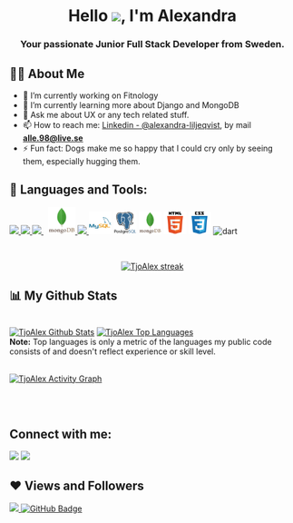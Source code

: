 <h1 align="center"> Hello <img src="https://raw.githubusercontent.com/MartinHeinz/MartinHeinz/master/wave.gif" width="30px">, I'm Alexandra</h1>
<h3 align="center"> Your passionate Junior Full Stack Developer from Sweden.</h3>

## 🙋‍♂️ About Me

- 🔭 I’m currently working on Fitnology
- 🌱 I’m currently learning more about Django and MongoDB
- 💬 Ask me about UX or any tech related stuff.
- 📫 How to reach me: [Linkedin - @alexandra-liljeqvist](https://www.linkedin.com/in/alexandra-liljeqvist/), by mail **alle.98@live.se**
- ⚡ Fun fact: Dogs make me so happy that I could cry only by seeing them, especially hugging them.

## 🚀 Languages and Tools:

<p align="left"> 
    <a href="https://getbootstrap.com" target="_blank"> <img src="https://img.icons8.com/color/48/000000/bootstrap.png"/> </a> 
    <a href="https://www.python.org" target="_blank"> <img src="https://img.icons8.com/color/48/000000/python.png"/> </a> 
    <a style="padding-right:8px;" href="https://www.mysql.com/" target="_blank"> <img src="https://img.icons8.com/fluent/50/000000/mysql-logo.png"/> </a>
    <a href="https://www.mongodb.com/" target="_blank"> <img src="https://raw.githubusercontent.com/devicons/devicon/master/icons/mongodb/mongodb-original-wordmark.svg" alt="mongodb" width="48" height="48"/> </a>    
    <a href="https://git-scm.com/" target="_blank"> <img src="https://img.icons8.com/color/48/000000/git.png"/> </a> 
    <img src="https://raw.githubusercontent.com/devicons/devicon/master/icons/mysql/mysql-original-wordmark.svg" alt="mysql" width="40" height="40" /> <img src="https://raw.githubusercontent.com/devicons/devicon/master/icons/postgresql/postgresql-original-wordmark.svg" alt="postgresql" width="40" height="40" /> <img src="https://raw.githubusercontent.com/devicons/devicon/master/icons/mongodb/mongodb-original-wordmark.svg" alt="mongodb" width="40" height="40" />
    <img src="https://raw.githubusercontent.com/devicons/devicon/master/icons/html5/html5-original-wordmark.svg" alt="html5" width="40" height="40" /> <img src="https://raw.githubusercontent.com/devicons/devicon/master/icons/css3/css3-original-wordmark.svg" alt="css3" width="40" height="40" /> <img src="https://www.vectorlogo.zone/logos/dartlang/dartlang-icon.svg" alt="dart" width="40" height="40" />
</p>
<br>

<p align="center">
    <a href="https://github.com/TjoAlex/github-readme-streak-stats">
        <img title="🔥 Get streak stats for your profile at git.io/streak-stats" alt="TjoAlex streak" src="https://github-readme-streak-stats.herokuapp.com/?user=SubhamRaoniar28&theme=black-ice&hide_border=true&stroke=0000&background=060A0CD0"/>
    </a>
</p>

## 📊 My Github Stats

  <br/>
    <a href="https://github.com/TjoAlex/github-readme-stats"><img alt="TjoAlex Github Stats" src="https://github-readme-stats.vercel.app/api?username=TjoAlex&show_icons=true&count_private=true&theme=react&hide_border=true&bg_color=0D1117" /></a>
  <a href="https://github.com/TjoAlex/github-readme-stats"><img alt="TjoAlex Top Languages" src="https://github-readme-stats.vercel.app/api/top-langs/?username=TjoAlex&langs_count=8&count_private=true&layout=compact&theme=react&hide_border=true&bg_color=0D1117" /></a>
  <br/>
  <b>Note:</b> Top languages is only a metric of the languages my public code consists of and doesn't reflect experience or skill level.
  
<br/>
<br/>

<a href="https://github.com/TjoAlex/github-readme-activity-graph"><img alt="TjoAlex Activity Graph" src="https://activity-graph.herokuapp.com/graph?username=TjoAlex&bg_color=0D1117&color=5BCDEC&line=5BCDEC&point=FFFFFF&hide_border=true" /></a>

<br/>
<br/>

## Connect with me:
<p align="left">

<a href = "https://www.linkedin.com/in/alexandra-liljeqvist/"><img src="https://img.icons8.com/fluent/48/000000/linkedin.png"/></a>
    <a href = "https://www.instagram.com/tjoalex/"><img src="https://img.icons8.com/fluent/48/000000/instagram-new.png"/></a>

</p>

## ❤ Views and Followers
<a href="https://github.com/Meghna-DAS/github-profile-views-counter">
    <img src="https://komarev.com/ghpvc/?username=TjoAlex">
</a>
<a href="https://github.com/TjoAlex?tab=followers"><img src="https://img.shields.io/github/followers/TjoAlex?label=Followers&style=social" alt="GitHub Badge"></a>
    
